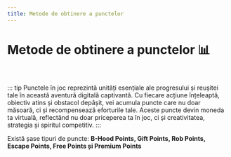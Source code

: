 ```yaml
---
title: Metode de obtinere a punctelor
---
```


# Metode de obtinere a punctelor 📊
<br>

::: tip 
Punctele în joc reprezintă unități esențiale ale progresului și reușitei tale în această aventură digitală captivantă. Cu fiecare acțiune înțeleaptă, obiectiv atins și obstacol depășit, vei acumula puncte care nu doar măsoară, ci și recompensează eforturile tale. Aceste puncte devin moneda ta virtuală, reflectând nu doar priceperea ta în joc, ci și creativitatea, strategia și spiritul competitiv.
:::

Există șase tipuri de puncte: **<span v-tippy="{content: 'Poti face rost de b-hood points din quest-uri zilnice, realizări, crate-uri, giftbox, job goal, referral, dropbox, battlepass, level up, skill up, job-urile Miner si Industrial Fisherman, dacă deții un skin tip Winter / Spring.', arrow: false}">B-Hood Points</span>, <span v-tippy="{content: 'Poti obtine gift points din crate-uri, quest-uri zilnice, Lucky Wheel, quest special, skill up, level up payday, battlepass sau realizari.', arrow: false}">Gift Points</span>, <span v-tippy="{content: 'Poti obtine rob points prin sistemul de Payday sau Lucky Wheel.', arrow: false}">Rob Points</span>, <span v-tippy="{content: 'Poti obtine escape points prin sistemul de Payday sau Lucky Wheel.', arrow: false}">Escape Points</span>, <span v-tippy="{content: 'Poti obtine free points prin sistemul de ‘Payday’.', arrow: false}">Free Points</span> și <span v-tippy="{content: 'dd', arrow: false}">Premium Points</span>**


